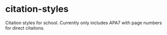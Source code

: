 # citation-styles
Citation styles for school. Currently only includes APA7 with page numbers for direct citaitons.
